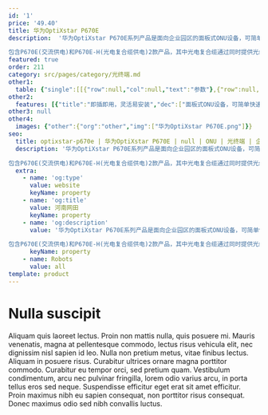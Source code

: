 ```yaml
---
id: '1'
price: '49.40'
title: 华为OptiXstar P670E
description:  '华为OptiXstar P670E系列产品是面向企业园区的面板式ONU设备，可简单快速的安装在86型电工盒上。上行提供1个GPON端口，用户侧提供1个GE以太网接口和1个POTS语音接口。

包含P670E(交流供电)和P670E-H(光电复合缆供电)2款产品，其中光电复合缆通过同时提供光纤的高带宽和铜线的供电能力，彻底解决光纤远端设备供电困难的问题。'
featured: true
order: 211
category: src/pages/category/光终端.md
other1: 
  table: {"single":[[{"row":null,"col":null,"text":"参数"},{"row":null,"col":null,"text":"华为OptiXstar P670E"}],[{"row":null,"col":null,"text":"尺寸"},{"row":null,"col":null,"text":"面板：86mm x 86mm x 9.5mm\n内部模块深度：35mm"}],[{"row":null,"col":null,"text":"重量（含遮阳罩）"},{"row":null,"col":null,"text":"约150g"}],[{"row":null,"col":null,"text":"工作环境温度"},{"row":null,"col":null,"text":"-5°C ~ +40°C"}],[{"row":null,"col":null,"text":"工作环境湿度"},{"row":null,"col":null,"text":"5% RH ～ 95% RH，非凝结"}],[{"row":null,"col":null,"text":"AC交流输入"},{"row":null,"col":null,"text":"100 ~ 240V AC，50/60Hz"}],[{"row":null,"col":null,"text":"光电复合缆供电（POF）"},{"row":null,"col":null,"text":"48 ~ 56V DC\n说明:\n光电复合缆中的铜线通过PoE协议方式供电，不传输数据。"}],[{"row":null,"col":null,"text":"防护等级"},{"row":null,"col":null,"text":"IP20"}],[{"row":null,"col":null,"text":"防雷规格"},{"row":null,"col":null,"text":"GE：共模2.5kV\nPOTS：共模2.5kV\nAC电源：共模6kV，差模4kV"}],[{"row":null,"col":null,"text":"最大功耗"},{"row":null,"col":null,"text":"P670E：5.8W\nP670E-H：6.5W"}],[{"row":null,"col":null,"text":"网络侧接口"},{"row":null,"col":null,"text":"GPON"}],[{"row":null,"col":null,"text":"用户侧接口"},{"row":null,"col":null,"text":"1*GE+1*POTS"}],[{"row":null,"col":null,"text":"安装方式"},{"row":null,"col":null,"text":"室内86盒安装"}],[{"row":null,"col":null,"text":"认证"},{"row":null,"col":null,"text":"CE/CCC"}],[{"row":null,"col":null,"text":"GPON 接口"},{"row":null,"col":null,"text":"• 接口类型：SC/UPC\n• 遵循标准ITU-T G.984.2， Class B+\n• 接收灵敏度：-27dBm~-29dBm\n• 过载光功率：-8dBm\n• 传输速率：下行速率2.488Gbit/s，上行速率1.244Gbit/s\n• Type B单归属\n• Type B双归属（二层转发模式下支持）"}],[{"row":null,"col":null,"text":"GE电接口"},{"row":null,"col":null,"text":"• GE 接口可作网络接口\n• 接口类型： RJ-45\n• 10/100/1000 Mbit/s 接口速率自适应\n• MDI/MDIX 自动配置\n• MAC 地址学习数配置\n• 基于以太口的 VLAN Tag/Tag 剥离\n• 1:1 VLAN/N:1 VLAN/VLAN 透传\n• QinQ VLAN"}],[{"row":null,"col":null,"text":"POTS接口"},{"row":null,"col":null,"text":"• 一个端口并接话机的最大数：4 REN\n• 支持G.711A/u，G.729a/b，  G.722 编解码\n• 支持T.30/T.38/G.711方式传真\n• DTMF\n• 紧急呼叫（SIP 协议）\n"}]]}
other2:
  features: [{"title":"即插即用，灵活易安装","dec":["面板式ONU设备，可简单快速的安装在86型电工盒上；\n支持光电复合缆供电（POF)，解决末端供电困难"]},{"title":"高安全可靠","dec":["可靠性高，支持type B双归属业务保护；\n802.1x，IPv6/IPv4防火墙保证设备接入安全和网络安全"]},{"title":"智能运维","dec":["变长OMCI；\n主动/被动流氓ONT检测和隔离；\nPPPOE/DHCP仿真测试"]}]
other3: null
other4:
  images: {"other":{"org":"other","img":["华为OptiXstar P670E.png"]}}
seo:
  title: optixstar-p670e | 华为OptiXstar P670E | null | ONU | 光终端 | 企业光网络
  description: '华为OptiXstar P670E系列产品是面向企业园区的面板式ONU设备，可简单快速的安装在86型电工盒上。上行提供1个GPON端口，用户侧提供1个GE以太网接口和1个POTS语音接口。

包含P670E(交流供电)和P670E-H(光电复合缆供电)2款产品，其中光电复合缆通过同时提供光纤的高带宽和铜线的供电能力，彻底解决光纤远端设备供电困难的问题。'
  extra:
    - name: 'og:type'
      value: website
      keyName: property
    - name: 'og:title'
      value: 河南网田
      keyName: property
    - name: 'og:description'
      value: '华为OptiXstar P670E系列产品是面向企业园区的面板式ONU设备，可简单快速的安装在86型电工盒上。上行提供1个GPON端口，用户侧提供1个GE以太网接口和1个POTS语音接口。

包含P670E(交流供电)和P670E-H(光电复合缆供电)2款产品，其中光电复合缆通过同时提供光纤的高带宽和铜线的供电能力，彻底解决光纤远端设备供电困难的问题。'
      keyName: property
    - name: Robots
      value: all
template: product
---
```


# Nulla suscipit

Aliquam quis laoreet lectus. Proin non mattis nulla, quis posuere mi. Mauris venenatis, magna at pellentesque commodo, lectus risus vehicula elit, nec dignissim nisl sapien id leo. Nulla non pretium metus, vitae finibus lectus. Aliquam in posuere risus. Curabitur ultrices ornare magna porttitor commodo. Curabitur eu tempor orci, sed pretium quam. Vestibulum condimentum, arcu nec pulvinar fringilla, lorem odio varius arcu, in porta tellus eros sed neque. Suspendisse efficitur eget erat sit amet efficitur. Proin maximus nibh eu sapien consequat, non porttitor risus consequat. Donec maximus odio sed nibh convallis luctus.